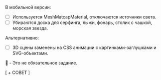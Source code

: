 В мобильной версии:

- [ ] Используется MeshMatcapMaterial, отключаются источники света.
- [ ] Убираются доска для серфинга, лыжи, фонарь, столик с чашкой, морская звезда.

Альтернативно:

- [ ] 3D сцены заменены на CSS анимации с картинками-заглушками и SVG-объектами.

:large_blue_diamond: - Это не обязательное задание.

[ + СОВЕТ ]

